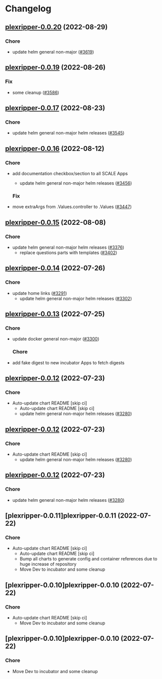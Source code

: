 # Changelog




## [plexripper-0.0.20](https://github.com/truecharts/charts/compare/plexripper-0.0.19...plexripper-0.0.20) (2022-08-29)

### Chore

- update helm general non-major ([#3619](https://github.com/truecharts/charts/issues/3619))




## [plexripper-0.0.19](https://github.com/truecharts/charts/compare/plexripper-0.0.17...plexripper-0.0.19) (2022-08-26)

### Fix

- some cleanup ([#3586](https://github.com/truecharts/charts/issues/3586))




## [plexripper-0.0.17](https://github.com/truecharts/charts/compare/plexripper-0.0.16...plexripper-0.0.17) (2022-08-23)

### Chore

- update helm general non-major helm releases ([#3545](https://github.com/truecharts/charts/issues/3545))




## [plexripper-0.0.16](https://github.com/truecharts/charts/compare/plexripper-0.0.15...plexripper-0.0.16) (2022-08-12)

### Chore

- add documentation checkbox/section to all SCALE Apps
  - update helm general non-major helm releases ([#3456](https://github.com/truecharts/charts/issues/3456))

  ### Fix

- move extraArgs from .Values.controller to .Values ([#3447](https://github.com/truecharts/charts/issues/3447))




## [plexripper-0.0.15](https://github.com/truecharts/charts/compare/plexripper-0.0.14...plexripper-0.0.15) (2022-08-08)

### Chore

- update helm general non-major helm releases ([#3376](https://github.com/truecharts/charts/issues/3376))
  - replace questions parts with templates ([#3402](https://github.com/truecharts/charts/issues/3402))




## [plexripper-0.0.14](https://github.com/truecharts/apps/compare/plexripper-0.0.13...plexripper-0.0.14) (2022-07-26)

### Chore

- update home links ([#3291](https://github.com/truecharts/apps/issues/3291))
  - update helm general non-major helm releases ([#3302](https://github.com/truecharts/apps/issues/3302))




## [plexripper-0.0.13](https://github.com/truecharts/apps/compare/plexripper-0.0.12...plexripper-0.0.13) (2022-07-25)

### Chore

- update docker general non-major ([#3300](https://github.com/truecharts/apps/issues/3300))

  ### Chore

- add fake digest to new incubator Apps to fetch digests




## [plexripper-0.0.12](https://github.com/truecharts/apps/compare/plexripper-0.0.11...plexripper-0.0.12) (2022-07-23)

### Chore

- Auto-update chart README [skip ci]
  - Auto-update chart README [skip ci]
  - update helm general non-major helm releases ([#3280](https://github.com/truecharts/apps/issues/3280))




## [plexripper-0.0.12](https://github.com/truecharts/apps/compare/plexripper-0.0.11...plexripper-0.0.12) (2022-07-23)

### Chore

- Auto-update chart README [skip ci]
  - update helm general non-major helm releases ([#3280](https://github.com/truecharts/apps/issues/3280))




## [plexripper-0.0.12](https://github.com/truecharts/apps/compare/plexripper-0.0.11...plexripper-0.0.12) (2022-07-23)

### Chore

- update helm general non-major helm releases ([#3280](https://github.com/truecharts/apps/issues/3280))




## [plexripper-0.0.11]plexripper-0.0.11 (2022-07-22)

### Chore

- Auto-update chart README [skip ci]
  - Auto-update chart README [skip ci]
  - Bump all charts to generate config and container references due to huge increase of repository
  - Move Dev to incubator and some cleanup




## [plexripper-0.0.10]plexripper-0.0.10 (2022-07-22)

### Chore

- Auto-update chart README [skip ci]
  - Move Dev to incubator and some cleanup




## [plexripper-0.0.10]plexripper-0.0.10 (2022-07-22)

### Chore

- Move Dev to incubator and some cleanup
